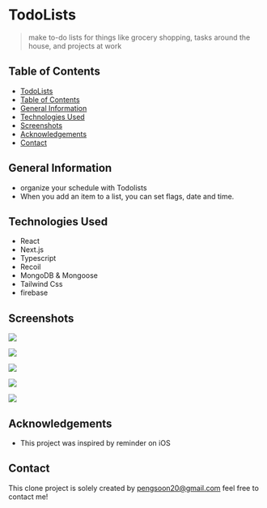 # TodoLists 
> make to-do lists for things like grocery shopping, tasks around the house, and projects at work

## Table of Contents

- [TodoLists](#TodoLists)
- [Table of Contents](#table-of-contents)
- [General Information](#general-information)
- [Technologies Used](#technologies-used)
- [Screenshots](#Screenshots)
- [Acknowledgements](#acknowledgements)
- [Contact](#contact)

## General Information

- organize your schedule with Todolists
- When you add an item to a list, you can set flags, date and time.

## Technologies Used

- React
- Next.js
- Typescript
- Recoil
- MongoDB & Mongoose
- Tailwind Css
- firebase

<!-- ## Features -->

<!-- - When you add an item to a list, you can set flags, date and time. -->
<!-- - view your most listend artists (last 4 weeks, last 6 months, all time) -->
<!-- - view your most recently listend songs -->

## Screenshots

<!-- ![Example screenshot](./img/screenshot.png) -->

<!-- If you have screenshots you'd like to share, include them here. -->
<p>
    <img src="./readme/Screenshot 2023-02-27 at 15.42.03.png"  />
</p>
<p>
    <img src="./readme/Screenshot 2023-02-27 at 15.28.27.png"  />
</p>
<p>
    <img src="./readme/Screenshot 2023-02-27 at 15.28.04.png"  />
</p>
<p>
    <img src="./readme/Screenshot 2023-02-27 at 15.30.53.png"  />
</p>
<p>
    <img src="./readme/Screenshot 2023-02-27 at 15.34.55.png"  />
</p>

<!-- If you have screenshots you'd like to share, include them here. -->

<!--## Setup-->
<!--What are the project requirements/dependencies? Where are they listed? A requirements.txt or a Pipfile.lock file perhaps? Where is it located?-->

<!--Proceed to describe how to install / setup one's local environment / get started with the project.-->

<!--## Usage-->
<!--How does one go about using it?-->
<!--Provide various use cases and code examples here.-->

<!--`write-your-code-here`-->

<!--## Project Status-->
<!--Project is: _in progress_ / _complete_ / _no longer being worked on_. If you are no longer working on it, provide reasons why.-->

<!--## Room for Improvement-->
<!--Include areas you believe need improvement / could be improved. Also add TODOs for future development.-->

<!--Room for improvement:-->
<!--- Improvement to be done 1-->
<!--- Improvement to be done 2-->

<!--To do:-->
<!--- Feature to be added 1-->
<!--- Feature to be added 2-->

## Acknowledgements

- This project was inspired by reminder on iOS

## Contact

This clone project is solely created by pengsoon20@gmail.com 
feel free to contact me!

<!-- Optional -->
<!-- ## License -->
<!-- This project is open source and available under the [... License](). -->

<!-- You don't have to include all sections - just the one's relevant to your project -->
